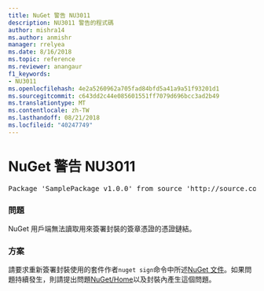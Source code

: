 ```yaml
---
title: NuGet 警告 NU3011
description: NU3011 警告的程式碼
author: mishra14
ms.author: anmishr
manager: rrelyea
ms.date: 8/16/2018
ms.topic: reference
ms.reviewer: anangaur
f1_keywords:
- NU3011
ms.openlocfilehash: 4e2a5260962a705fad84bfd5a41a9a51f93201d1
ms.sourcegitcommit: c643dd2c44e085601551ff7079d696bcc3ad2b49
ms.translationtype: MT
ms.contentlocale: zh-TW
ms.lasthandoff: 08/21/2018
ms.locfileid: "40247749"
---
```

# <a name="nuget-warning-nu3011"></a>NuGet 警告 NU3011

<pre>Package 'SamplePackage v1.0.0' from source 'http://source.com/index.json': The primary signature is invalid.</pre>

### <a name="issue"></a>問題

NuGet 用戶端無法讀取用來簽署封裝的簽章憑證的憑證鏈結。


### <a name="solution"></a>方案

請要求重新簽署封裝使用的套件作者`nuget sign`命令中所述[NuGet 文件](https://docs.microsoft.com/en-us/nuget/create-packages/sign-a-package)。如果問題持續發生，則請提出問題[NuGet/Home](https://github.com/NuGet/Home/issues)以及封裝內產生這個問題。


